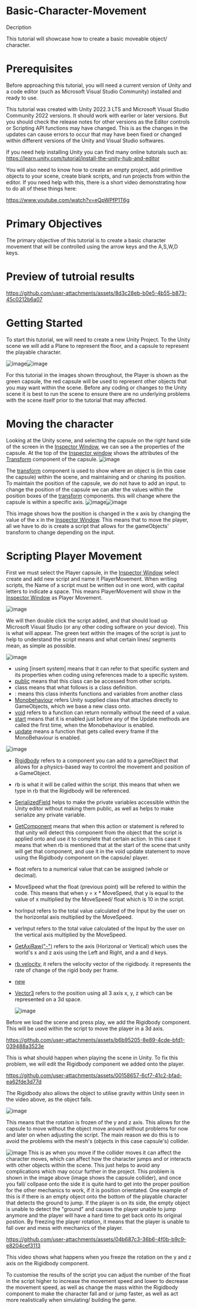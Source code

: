 # Basic-Character-Movement
Decription

This tutorial will showcase how to create a basic moveable object/ character.

# Prerequisites
Before approaching this tutorial, you will need a current version of Unity and a code editor (such as Microsoft Visual Studio Community) installed and ready to use.

This tutorial was created with Unity 2022.3 LTS and Microsoft Visual Studio Community 2022 versions. It should work with earlier or later versions. But you should check the release notes for other versions as the Editor controls or Scripting API functions may have changed. This is as the changes in the updates can cause errors to occur that may have been fixed or changed within different versions of the Unity and Visual Studio softwares.

If you need help installing Unity you can find many online tutorials such as: https://learn.unity.com/tutorial/install-the-unity-hub-and-editor

You will also need to know how to create an empty project, add primitive objects to your scene, create blank scripts, and run projects from within the editor. If you need help with this, there is a short video demonstrating how to do all of these things here:

https://www.youtube.com/watch?v=eQpWPfP1T6g

# Primary Objectives
The primary objective of this tutorial is to create a basic character movement that will be controlled using the arrow keys and the A,S,W,D keys.

# Preview of tutroial results

https://github.com/user-attachments/assets/8d3c28eb-b0e5-4b55-b873-45c0212b6a07

# Getting Started
To start this tutorial, we will need to create a new Unity Project. To the Unity scene we will add a Plane to represent the floor, and a capsule to represent the playable character.

![image](https://github.com/user-attachments/assets/acf9d0b9-9cad-479d-b816-67c8ad6909bb)![image](https://github.com/user-attachments/assets/a2553329-ee27-4e43-be49-3f40597590fe)

For this tutorial in the images shown throughout, the Player is shown as the green capsule, the red capsule will be used to represent other objects that you may want within the scene. Before any coding or changes to the Unity scene it is best to run the scene to ensure there are no underlying problems with the scene itself prior to the tutorial that may affected.

# Moving the character
Looking at the Unity scene, and selecting the capsule on the right hand side of the screen in the [Inspector Window](https://docs.unity3d.com/Manual/UsingTheInspector.html), we can see a the properties of the capsule. At the top of the [Inspector window](https://docs.unity3d.com/Manual/UsingTheInspector.html) shows the attributes of the [Transform](https://docs.unity3d.com/2022.3/Documentation/ScriptReference/Component-transform.html)  component of the capsule.
![image](https://github.com/user-attachments/assets/1fc638d7-4de4-48d6-81ca-aa8fb04e86c1)

The [transform](https://docs.unity3d.com/2022.3/Documentation/ScriptReference/Component-transform.html) component is used to show where an object is (in this case the capsule) within the scene, and maintaining and or chaning its position. To maintain the position of the capsule, we do not have to add an input. to change the position of the capsule we can alter the values within the position boxes of the [transform](https://docs.unity3d.com/2022.3/Documentation/ScriptReference/Component-transform.html) components. this will change where the capsule is within a specific axis.
![image](https://github.com/user-attachments/assets/a2553329-ee27-4e43-be49-3f40597590fe)![image](https://github.com/user-attachments/assets/baf98287-29ab-44eb-82f3-c1ad04f638d3)

This image shows how the position is changed in the x axis by changing the value of the x in the [Inspector Window](https://docs.unity3d.com/Manual/UsingTheInspector.html).
This means that to move the player, all we have to do is create a script that allows for the gameObjects' transform to change depending on the input.

# Scripting Player Movement
First we must select the Player capsule, in the [Inspector Window](https://docs.unity3d.com/Manual/UsingTheInspector.html) select create and add new script and name it PlayerMovement. When writing scripts, the Name of a script must be written out in one word, with capital letters to indicate a space. This means PlayerMovement will show in the [Inspector Window](https://docs.unity3d.com/Manual/UsingTheInspector.html) as Player Movement.

![image](https://github.com/user-attachments/assets/a9020ef4-3ad8-4256-91bb-b7bc320f9400)

We will then double click the script added, and that should load up Microsoft Visual Studio (or any other coding software on your device). This is what will appear. The green text within the images of the script is just to help to understand the script means and what certain lines/ segments mean, as simple as possible.

![image](https://github.com/user-attachments/assets/08ebb3bd-df01-48b7-a1de-953244919ae5)
- using [insert system] means that it  can refer to that specific system and its properties when coding using references made to a specific system.
- [public](https://discussions.unity.com/t/public-or-private/9977) means that this class can be accessed from other scripts.
- class means that what follows is a class definition.
- : means this class inherits functions and variables from another class
- [Monobehaviour](https://docs.unity3d.com/ScriptReference/MonoBehaviour.html) refers Unity supplied class that attaches directly to GameObjects, which we base a new class onto.
- [void](https://discussions.unity.com/t/what-does-void-mean-when-in-front-of/23128) refers to a function can return normally without the need of a value.
- [start](https://docs.unity3d.com/ScriptReference/MonoBehaviour.Start.html) means that it is enabled just before any of the Update methods are called the first time, when the Monobehaviour is enabled.
- [update](https://docs.unity3d.com/ScriptReference/PlayerLoop.Update.html) means a function that gets called every frame if the MonoBehaviour is enabled.

![image](https://github.com/user-attachments/assets/7f8c8028-9eee-46fd-9ad0-17ef91b3166c)
- [Rigidbody](https://docs.unity3d.com/ScriptReference/Rigidbody.html) refers to a component you can add to a gameObject that allows for a physics-based way to control the movement and position of a GameObject.
- rb is what it will be called within the script. this means that when we type in rb that the Rigidbody will be referenced.
- [SerializedField](https://docs.unity3d.com/ScriptReference/SerializeField.html) helps to make the private variables accessible within the Unity editor without making them public, as well as helps to make serialize any private variable.
- [GetComponent](https://docs.unity3d.com/ScriptReference/GameObject.GetComponent.html) means that when this action or statement is refered to that unity will detect this component from the object that the script is applied onto and use it to complete that certain action. In this case it means that when rb is mentioned that at the start of the scene that unity will get that component, and use it in the void update statement to move using the Rigidbody component on the capsule/ player.
- float refers to a numerical value that can be assigned (whole or decimal).
- MoveSpeed what the float (previous point) will be refered to within the code. This means that when y = x * MoveSpeed, that y is equal to the value of x multiplied by the MoveSpeed/ float which is 10 in the script.
- horInput refers to the total value calculated of the Input by the user on the horizontal axis multiplied by the MoveSpeed.
- verInput refers to the total value calculated of the Input by the user on the vertical axis multiplied by the MoveSpeed.
- [GetAxiRaw("-")](https://docs.unity3d.com/ScriptReference/Input.GetAxisRaw.html) refers to the axis (Horizonal or Vertical) which uses the world's x and z axis using the Left and Right, and a and d keys.
- [rb.velocity](https://docs.unity3d.com/2019.3/Documentation/ScriptReference/Rigidbody-velocity.html), it refers the velocity vector of the rigidbody.  it represents the rate of change of the rigid body per frame.
- [new](https://learn.microsoft.com/en-us/dotnet/csharp/language-reference/operators/new-operator?redirectedfrom=MSDN)
- [Vector3](https://docs.unity3d.com/ScriptReference/Vector3.html) refers to the position using all 3 axis x, y, z which can be represented on a 3d space.

  ![image](https://github.com/user-attachments/assets/0eadee11-1914-44d2-8ca0-683320df5707)

Before we load the scene and press play, we add the Rigidbody component. This will be used within the script to move the player in a 3d axis.

https://github.com/user-attachments/assets/b6b95205-8e89-4cde-bfd1-039488a3523e

This is what should happen when playing the scene in Unity. To fix this problem, we will edit the Rigidbody component we added onto the player.

https://github.com/user-attachments/assets/00158657-6cf7-41c2-bfad-ea62fde3d77d

The Rigidbody also allows the object to utilise gravity within Unity seen in the video above, as the object falls.
    
![image](https://github.com/user-attachments/assets/c0f04f74-cba7-4090-8aa7-07c03b27fbac)
  
This means that the rotation is frozen of the y and z axis. This allows for the capsule to move without the object move around without problems for now and later on when adjusting the script. The main reason we do this is to avoid the problems with the mesh's (objects in this case capsule's) collider. 
  
  ![image](https://github.com/user-attachments/assets/efdc8604-66a6-4f14-828b-f51d8760df52)
This is as when you move if the collider moves it can affect the character moves, which can affect how the character jumps and or interacts with other objects within the scene. This just helps to avoid any complications which may occur further in the project. This problem is shown in the image above (image shows the capsule collider), and once you fall/ collpase onto the side it is quite hard to get into the proper position for the other mechanics to work, if it is position orientated. One example of this is if there is an empty object onto the bottom of the playable character that detects the ground to jump. If the player is on its side, the empty object is unable to detect the "ground" and causes the player unable to jump anymore and the player will have a hard time to get back onto its original postion. By freezing the player rotation, it means that the player is unable to fall over and mess with mechanics of the player. 

https://github.com/user-attachments/assets/04b687c3-36b6-4f0b-b9c9-e8204cef3113

This video shows what happens when you freeze the rotation on the y and z axis on the Rigidbody component.

To customise the results of the script you can adjust the number of the float in the script higher to increase the movement speed and lower to decrease the movement speed, as well as change the mass within the Rigidbody component to make the character fall and or jump faster, as well as act more realistically when simulating/ building the game.
